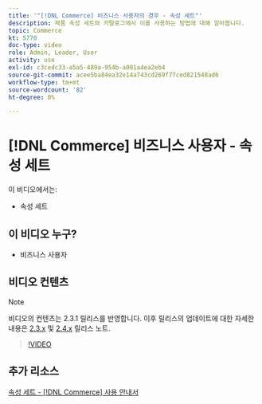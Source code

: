 ```yaml
---
title: '"[!DNL Commerce] 비즈니스 사용자의 경우 - 속성 세트"'
description: 제품 속성 세트와 카탈로그에서 이를 사용하는 방법에 대해 알아봅니다.
topic: Commerce
kt: 5770
doc-type: video
role: Admin, Leader, User
activity: use
exl-id: c3cedc33-a5a5-489a-954b-a001a4ea2eb4
source-git-commit: acee5ba84ea32e14a743cd269f77ced821548ad6
workflow-type: tm+mt
source-wordcount: '82'
ht-degree: 0%

---
```


# [!DNL Commerce] 비즈니스 사용자 - 속성 세트

이 비디오에서는:

- 속성 세트

## 이 비디오 누구?

- 비즈니스 사용자

## 비디오 컨텐츠

>[!NOTE]
>
>비디오의 컨텐츠는 2.3.1 릴리스를 반영합니다. 이후 릴리스의 업데이트에 대한 자세한 내용은 [ 2.3.x](https://devdocs.magento.com/guides/v2.3/release-notes/bk-release-notes.html) 및 [2.4.x](https://devdocs.magento.com/guides/v2.4/release-notes/bk-release-notes.html) 릴리스 노트.

>[!VIDEO](https://video.tv.adobe.com/v/35955?quality=12&learn=on)

## 추가 리소스

[속성 세트 - [!DNL Commerce] 사용 안내서](https://docs.magento.com/user-guide/stores/attribute-sets.html)
